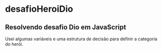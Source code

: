 # desafioHeroiDio

## Resolvendo desafio Dio em JavaScript

Usei algumas variáveis e uma estrutura de decisão para definir a categoria do herói.
